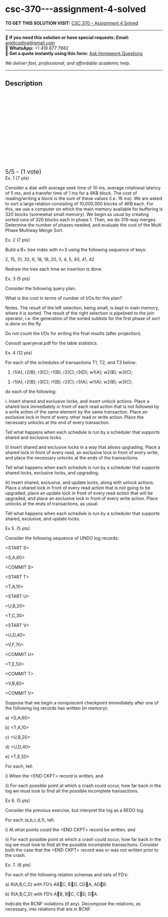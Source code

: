 # csc-370---assignment-4-solved
**TO GET THIS SOLUTION VISIT:** [CSC 370 – Assignment 4 Solved](https://www.ankitcodinghub.com/product/csc-370-assignment-4-solved/)


---

📩 **If you need this solution or have special requests:** **Email:** ankitcoding@gmail.com  
📱 **WhatsApp:** +1 419 877 7882  
📄 **Get a quote instantly using this form:** [Ask Homework Questions](https://www.ankitcodinghub.com/services/ask-homework-questions/)

*We deliver fast, professional, and affordable academic help.*

---

<h2>Description</h2>



<div class="kk-star-ratings kksr-auto kksr-align-center kksr-valign-top" data-payload="{&quot;align&quot;:&quot;center&quot;,&quot;id&quot;:&quot;7764&quot;,&quot;slug&quot;:&quot;default&quot;,&quot;valign&quot;:&quot;top&quot;,&quot;ignore&quot;:&quot;&quot;,&quot;reference&quot;:&quot;auto&quot;,&quot;class&quot;:&quot;&quot;,&quot;count&quot;:&quot;1&quot;,&quot;legendonly&quot;:&quot;&quot;,&quot;readonly&quot;:&quot;&quot;,&quot;score&quot;:&quot;5&quot;,&quot;starsonly&quot;:&quot;&quot;,&quot;best&quot;:&quot;5&quot;,&quot;gap&quot;:&quot;4&quot;,&quot;greet&quot;:&quot;Rate this product&quot;,&quot;legend&quot;:&quot;5\/5 - (1 vote)&quot;,&quot;size&quot;:&quot;24&quot;,&quot;title&quot;:&quot;CSC 370 –  Assignment 4 Solved&quot;,&quot;width&quot;:&quot;138&quot;,&quot;_legend&quot;:&quot;{score}\/{best} - ({count} {votes})&quot;,&quot;font_factor&quot;:&quot;1.25&quot;}">

<div class="kksr-stars">

<div class="kksr-stars-inactive">
            <div class="kksr-star" data-star="1" style="padding-right: 4px">


<div class="kksr-icon" style="width: 24px; height: 24px;"></div>
        </div>
            <div class="kksr-star" data-star="2" style="padding-right: 4px">


<div class="kksr-icon" style="width: 24px; height: 24px;"></div>
        </div>
            <div class="kksr-star" data-star="3" style="padding-right: 4px">


<div class="kksr-icon" style="width: 24px; height: 24px;"></div>
        </div>
            <div class="kksr-star" data-star="4" style="padding-right: 4px">


<div class="kksr-icon" style="width: 24px; height: 24px;"></div>
        </div>
            <div class="kksr-star" data-star="5" style="padding-right: 4px">


<div class="kksr-icon" style="width: 24px; height: 24px;"></div>
        </div>
    </div>

<div class="kksr-stars-active" style="width: 138px;">
            <div class="kksr-star" style="padding-right: 4px">


<div class="kksr-icon" style="width: 24px; height: 24px;"></div>
        </div>
            <div class="kksr-star" style="padding-right: 4px">


<div class="kksr-icon" style="width: 24px; height: 24px;"></div>
        </div>
            <div class="kksr-star" style="padding-right: 4px">


<div class="kksr-icon" style="width: 24px; height: 24px;"></div>
        </div>
            <div class="kksr-star" style="padding-right: 4px">


<div class="kksr-icon" style="width: 24px; height: 24px;"></div>
        </div>
            <div class="kksr-star" style="padding-right: 4px">


<div class="kksr-icon" style="width: 24px; height: 24px;"></div>
        </div>
    </div>
</div>


<div class="kksr-legend" style="font-size: 19.2px;">
            5/5 - (1 vote)    </div>
    </div>
Ex. 1 (7 pts)

Consider a disk with average seek time of 10 ms, average rotational latency of 5 ms, and a transfer time of 1 ms for a 4KB block. The cost of reading/writing a block is the sum of these values (i.e. 16 ms). We are asked to sort a large relation consisting of 10,000,000 blocks of 4KB each. For this, we use a computer on which the main memory available for buffering is 320 blocks (somewhat small memory). We begin as usual by creating sorted runs of 320 blocks each in phase 1. Then, we do 319-way merges. Determine the number of phases needed, and evaluate the cost of the Multi Phase Multiway Merge Sort.

Ex. 2 (7 pts)

Build a B+ tree index with n=3 using the following sequence of keys:

2, 15, 31, 32, 6, 18, 19, 20, 3, 4, 5, 40, 41, 42

Redraw the tree each time an insertion is done.

Ex. 3 (5 pts)

Consider the following query plan.

What is the cost in terms of number of I/Os for this plan?

Notes. The result of the left selection, being small, is kept in main memory, where it is sorted. The result of the right selection is pipelined to the join operator, i.e. the generation of the sorted sublists for the first phase of sort is done on the fly.

Do not count the I/Os for writing the final results (after projection).

Consult queryeval.pdf for the table statistics.

Ex. 4 (12 pts)

For each of the schedules of transactions T1, T2, and T3 below:

1. r1(A); r2(B); r3(C); r1(B); r2(C); r3(D); w1(A); w2(B); w3(C);

2. r1(A); r2(B); r3(C); r1(B); r2(C); r3(A); w1(A); w2(B); w3(C);

do each of the following:

i. Insert shared and exclusive locks, and insert unlock actions. Place a shared lock immediately in front of each read action that is not followed by a write action of the same element by the same transaction. Place an exclusive lock in front of every other read or write action. Place the necessary unlocks at the end of every transaction.

Tell what happens when each schedule is run by a scheduler that supports shared and exclusive locks.

ii) Insert shared and exclusive locks in a way that allows upgrading. Place a shared lock in front of every read, an exclusive lock in front of every write, and place the necessary unlocks at the ends of the transactions.

Tell what happens when each schedule is run by a scheduler that supports shared locks, exclusive locks, and upgrading.

iii) Insert shared, exclusive, and update locks, along with unlock actions. Place a shared lock in front of every read action that is not going to be upgraded, place an update lock in front of every read action that will be upgraded, and place an exclusive lock in front of every write action. Place unlocks at the ends of transactions, as usual.

Tell what happens when each schedule is run by a scheduler that supports shared, exclusive, and update locks.

Ex 5. (5 pts)

Consider the following sequence of UNDO log records:

&lt;START S&gt;

&lt;S,A,60&gt;

&lt;COMMIT S&gt;

&lt;START T&gt;

&lt;T,A,10&gt;

&lt;START U&gt;

&lt;U,B,20&gt;

&lt;T,C,30&gt;

&lt;START V&gt;

&lt;U,D,40&gt;

&lt;V,F,70&gt;

&lt;COMMIT U&gt;

&lt;T,E,50&gt;

&lt;COMMIT T&gt;

&lt;V,B,80&gt;

&lt;COMMIT V&gt;

Suppose that we begin a nonquiscent checkpoint immediately after one of the following log records has written (in memory):

a) &lt;S,A,60&gt;

b) &lt;T,A,10&gt;

c) &lt;U,B,20&gt;

d) &lt;U,D,40&gt;

e) &lt;T,E,50&gt;

For each, tell:

i) When the &lt;END CKPT&gt; record is written, and

ii) For each possible point at which a crash could occur, how far back in the log we must look to find all the possible incomplete transactions.

Ex 6. (5 pts)

Consider the previous exercise, but interpret the log as a REDO log.

For each (a,b,c,d,f), tell:

i) At what points could the &lt;END CKPT&gt; record be written, and

ii) For each possible point at which a crash could occur, how far back in the log we must look to find all the possible incomplete transactions. Consider both the case that the &lt;END CKPT&gt; record was or was not written prior to the crash.

Ex. 7. (6 pts)

For each of the following relation schemas and sets of FD’s:

a) R(A,B,C,D) with FD’s ABC, BD, CDA, ADB.

b) R(A,B,C,D) with FD’s AB, BC, CD, DA.

Indicate the BCNF violations (if any). Decompose the relations, as necessary, into relations that are in BCNF.
